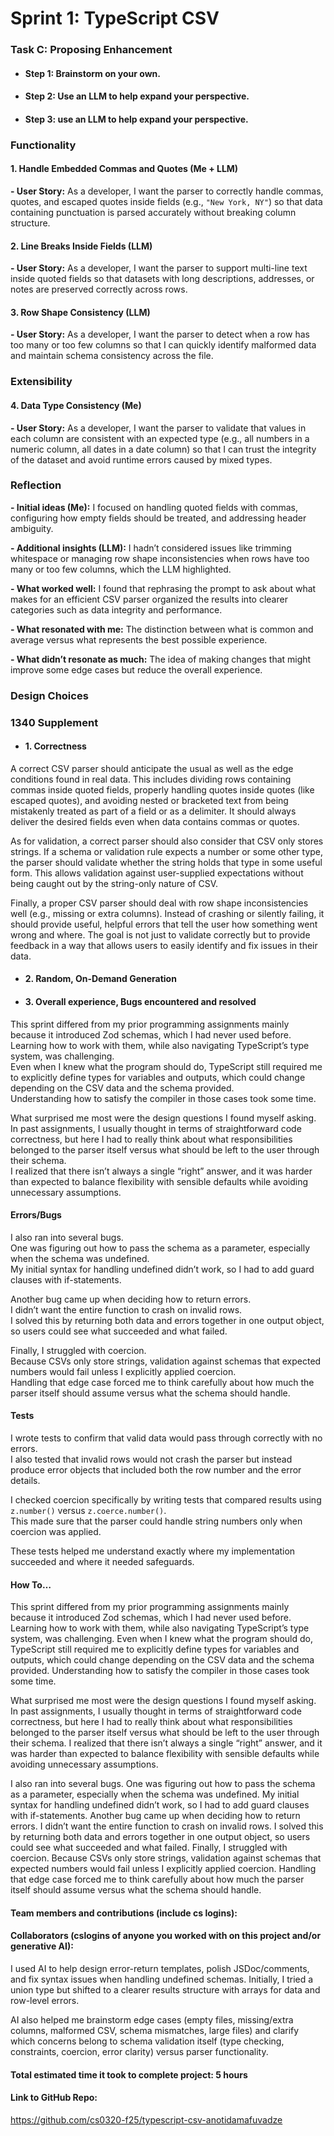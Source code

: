 # Sprint 1: TypeScript CSV

### Task C: Proposing Enhancement

- #### Step 1: Brainstorm on your own.

- #### Step 2: Use an LLM to help expand your perspective.

- #### Step 3: use an LLM to help expand your perspective.

### Functionality

#### 1. Handle Embedded Commas and Quotes (Me + LLM)
**- User Story:** As a developer, I want the parser to correctly handle commas, quotes, and escaped quotes inside fields (e.g., `"New York, NY"`) so that data containing punctuation is parsed accurately without breaking column structure.

#### 2. Line Breaks Inside Fields (LLM)
**- User Story:** As a developer, I want the parser to support multi-line text inside quoted fields so that datasets with long descriptions, addresses, or notes are preserved correctly across rows.

#### 3. Row Shape Consistency (LLM)
**- User Story:** As a developer, I want the parser to detect when a row has too many or too few columns so that I can quickly identify malformed data and maintain schema consistency across the file.

### Extensibility

#### 4. Data Type Consistency (Me)
**- User Story:** As a developer, I want the parser to validate that values in each column are consistent with an expected type (e.g., all numbers in a numeric column, all dates in a date column) so that I can trust the integrity of the dataset and avoid runtime errors caused by mixed types.

### Reflection

**- Initial ideas (Me):** I focused on handling quoted fields with commas, configuring how empty fields should be treated, and addressing header ambiguity.  

**- Additional insights (LLM):** I hadn’t considered issues like trimming whitespace or managing row shape inconsistencies when rows have too many or too few columns, which the LLM highlighted.  

**- What worked well:** I found that rephrasing the prompt to ask about what makes for an efficient CSV parser organized the results into clearer categories such as data integrity and performance.  

**- What resonated with me:** The distinction between what is common and average versus what represents the best possible experience.  

**- What didn’t resonate as much:** The idea of making changes that might improve some edge cases but reduce the overall experience.  


### Design Choices

### 1340 Supplement

- #### 1. Correctness

A correct CSV parser should anticipate the usual as well as the edge conditions found in real data. This includes dividing rows containing commas inside quoted fields, properly handling quotes inside quotes (like escaped quotes), and avoiding nested or bracketed text from being mistakenly treated as part of a field or as a delimiter. It should always deliver the desired fields even when data contains commas or quotes.

As for validation, a correct parser should also consider that CSV only stores strings. If a schema or validation rule expects a number or some other type, the parser should validate whether the string holds that type in some useful form. This allows validation against user-supplied expectations without being caught out by the string-only nature of CSV.

Finally, a proper CSV parser should deal with row shape inconsistencies well (e.g., missing or extra columns). Instead of crashing or silently failing, it should provide useful, helpful errors that tell the user how something went wrong and where. The goal is not just to validate correctly but to provide feedback in a way that allows users to easily identify and fix issues in their data.

- #### 2. Random, On-Demand Generation

- #### 3. Overall experience, Bugs encountered and resolved  

This sprint differed from my prior programming assignments mainly because it introduced Zod schemas, which I had never used before.  
Learning how to work with them, while also navigating TypeScript’s type system, was challenging.  
Even when I knew what the program should do, TypeScript still required me to explicitly define types for variables and outputs, which could change depending on the CSV data and the schema provided.  
Understanding how to satisfy the compiler in those cases took some time.  

What surprised me most were the design questions I found myself asking.  
In past assignments, I usually thought in terms of straightforward code correctness, but here I had to really think about what responsibilities belonged to the parser itself versus what should be left to the user through their schema.  
I realized that there isn’t always a single “right” answer, and it was harder than expected to balance flexibility with sensible defaults while avoiding unnecessary assumptions.  

#### Errors/Bugs  

I also ran into several bugs.  
One was figuring out how to pass the schema as a parameter, especially when the schema was undefined.  
My initial syntax for handling undefined didn’t work, so I had to add guard clauses with if-statements.  

Another bug came up when deciding how to return errors.  
I didn’t want the entire function to crash on invalid rows.  
I solved this by returning both data and errors together in one output object, so users could see what succeeded and what failed.  

Finally, I struggled with coercion.  
Because CSVs only store strings, validation against schemas that expected numbers would fail unless I explicitly applied coercion.  
Handling that edge case forced me to think carefully about how much the parser itself should assume versus what the schema should handle.  

#### Tests  

I wrote tests to confirm that valid data would pass through correctly with no errors.  
I also tested that invalid rows would not crash the parser but instead produce error objects that included both the row number and the error details.  

I checked coercion specifically by writing tests that compared results using `z.number()` versus `z.coerce.number()`.  
This made sure that the parser could handle string numbers only when coercion was applied.  

These tests helped me understand exactly where my implementation succeeded and where it needed safeguards.  

#### How To…

This sprint differed from my prior programming assignments mainly because it introduced Zod schemas, which I had never used before. Learning how to work with them, while also navigating TypeScript’s type system, was challenging. Even when I knew what the program should do, TypeScript still required me to explicitly define types for variables and outputs, which could change depending on the CSV data and the schema provided. Understanding how to satisfy the compiler in those cases took some time.

What surprised me most were the design questions I found myself asking. In past assignments, I usually thought in terms of straightforward code correctness, but here I had to really think about what responsibilities belonged to the parser itself versus what should be left to the user through their schema. I realized that there isn’t always a single “right” answer, and it was harder than expected to balance flexibility with sensible defaults while avoiding unnecessary assumptions.

I also ran into several bugs. One was figuring out how to pass the schema as a parameter, especially when the schema was undefined. My initial syntax for handling undefined didn’t work, so I had to add guard clauses with if-statements. Another bug came up when deciding how to return errors. I didn’t want the entire function to crash on invalid rows. I solved this by returning both data and errors together in one output object, so users could see what succeeded and what failed. Finally, I struggled with coercion. Because CSVs only store strings, validation against schemas that expected numbers would fail unless I explicitly applied coercion. Handling that edge case forced me to think carefully about how much the parser itself should assume versus what the schema should handle.

#### Team members and contributions (include cs logins):

#### Collaborators (cslogins of anyone you worked with on this project and/or generative AI): 

I used AI to help design error-return templates, polish JSDoc/comments, and fix syntax issues when handling undefined schemas. Initially, I tried a union type but shifted to a clearer results structure with arrays for data and row-level errors.

AI also helped me brainstorm edge cases (empty files, missing/extra columns, malformed CSV, schema mismatches, large files) and clarify which concerns belong to schema validation itself (type checking, constraints, coercion, error clarity) versus parser functionality.


#### Total estimated time it took to complete project: 5 hours
#### Link to GitHub Repo: 
https://github.com/cs0320-f25/typescript-csv-anotidamafuvadze

